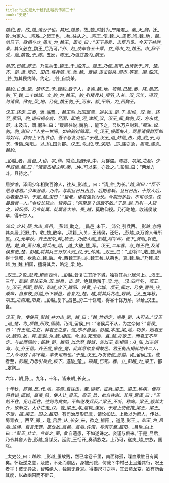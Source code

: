 ```yaml
---
title:"史记卷九十魏豹彭越列传第三十"
book:"史记"
---
```

_魏豹_者，故_魏_诸公子也。其兄_魏咎_，故_魏_时封为_宁陵君_。_秦_灭_魏_，迁_咎_为家人。_陈胜_之起王也，_咎_往从之。_陈王_使_魏_人_周巿_徇_魏_地，_魏_地已下，欲相与立_周巿_为_魏王_。_周巿_曰：“天下昏乱，忠臣乃见。今天下共畔_秦_，其义必立_魏王_后乃可。”_齐_、_赵_使车各五十乘，立_周巿_为_魏王_。_巿_辞不受，迎_魏咎_于_陈_。五反，_陈王_乃遣立咎为_魏王_。

_章邯_已破_陈王_，乃进兵击_魏王_于_临济_。_魏王_乃使_周巿_出请救于_齐_、_楚_。_齐_、_楚_遣_项它_、_田巴_将兵随_巿_救_魏_。_章邯_遂击破杀_周巿_等军，围_临济_。_咎_为其民约降。约定，_咎_自烧杀。

_魏豹_亡走_楚_。_楚怀王_予_魏豹_数千人，复徇_魏_地。_项羽_已破_秦_，降_章邯_。_豹_下_魏_二十馀城。立_豹_为_魏王_。_豹_引精兵从_项羽_入关。_汉_元年，_项羽_封诸侯，欲有_梁_地，乃徙_魏王豹_于_河东_，都_平阳_，为_西魏王_。

_汉王_还定_三秦_，渡_临晋_，_魏王豹_以国属焉，遂从击_楚_于_彭城_。_汉_败，还至_荥阳_，_豹_请归视亲病，至国，即绝_河_津叛_汉_。_汉王_闻_魏豹_反，方东忧_楚_，未及击，谓_郦生_曰：“缓颊往说_魏豹_，能下之，吾以万户封若。”_郦生_说_豹_。_豹_谢曰：“人生一世间，如白驹过隙耳。今_汉王_慢而侮人，骂詈诸侯群臣如骂奴耳，非有上下礼节也，吾不忍复见也。”于是_汉王_遣_韩信_击，虏_豹_于_河东_，传诣_荥阳_，以_豹_国为郡。_汉王_令_豹_守_荥阳_。_楚_围之急，_周苛_遂杀_魏豹_。

_彭越_者，_昌邑_人也，字_仲_。常渔_钜野泽_中，为群盗。_陈胜_、_项梁_之起，少年或谓_越_曰：“诸豪杰相立畔_秦_，_仲_可以来，亦效之。”_彭越_曰：“两龙方斗，且待之。”

居岁馀，泽间少年相聚百馀人，往从_彭越_，曰：“请_仲_为长。”_越_谢曰：“臣不愿与诸君。”少年强请，乃许。与期旦日日出会，后期者斩。旦日日出，十馀人后，后者至日中，于是_越_谢曰：“臣老，诸君强以为长。今期而多后，不可尽诛，诛最后者一人。”令校长斩之。皆笑曰：“何至是？请后不敢。”于是_越_乃引一人斩之，设坛祭，乃令徒属。徒属皆大惊，畏_越_，莫敢仰视。乃行略地，收诸侯散卒，得千馀人。

_沛公_之从_砀_北击_昌邑_，_彭越_助之。_昌邑_未下，_沛公_引兵西。_彭越_亦将其众居_钜野_中，收_魏_散卒。_项籍_入关，王诸侯，还归，_彭越_众万馀人毋所属。_汉_元年秋，_齐王田荣_畔_项王_，乃使人赐_彭越_将军印，使下_济阴_以击_楚_。_楚_命_萧公角_将兵击_越_，_越_大破_楚_军。_汉王_二年春，与_魏王豹_及诸侯东击_楚_，_彭越_将其兵三万馀人归_汉_于_外黄_。_汉王_曰：“_彭将军_收_魏_地得十馀城，欲急立_魏_后。今_西魏王豹_亦_魏王咎_从弟也，真_魏_后。”乃拜_彭越_为_魏_相国，擅将其兵，略定_梁_地。

_汉王_之败_彭城_解而西也，_彭越_皆复亡其所下城，独将其兵北居河上。_汉王_三年，_彭越_常往来为_汉_游兵，击_楚_，绝其后粮于_梁_地。_汉_四年冬，_项王_与_汉王_相距_荥阳_，_彭越_攻下_睢阳_、_外黄_十七城。_项王_闻之，乃使_曹咎_守_成皋_，自东收_彭越_所下城邑，皆复为_楚_。_越_将其兵北走_穀城_。_汉_五年秋，_项王_之南走_阳夏_，_彭越_复下_昌邑_旁二十馀城，得谷十馀万斛，以给_汉王_食。

_汉王_败，使使召_彭越_并力击_楚_。_越_曰：“_魏_地初定，尚畏_楚_，未可去。”_汉王_追_楚_，为_项籍_所败_固陵_。乃谓_留侯_曰：“诸侯兵不从，为之奈何？”_留侯_曰：“_齐王信_之立，非君王之意，_信_亦不自坚。_彭越_本定_梁_地，功多，始君王以_魏豹_故，拜_彭越_为_魏_相国。今_豹_死毋后，且_越_亦欲王，而君王不早定。与此两国约：即胜_楚_，_睢阳_以北至_穀城_，皆以王_彭相国_；从_陈_以东傅海，与_齐王信_。_齐王信_家在_楚_，此其意欲复得故邑。君王能出捐此地许二人，二人今可致；即不能，事未可知也。”于是_汉王_乃发使使_彭越_，如_留侯_策。使者至，_彭越_乃悉引兵会_垓下_，遂破_楚_。_项籍_已死。春，立_彭越_为_梁王_，都_定陶_。

六年，朝_陈_。九年，十年，皆来朝_长安_。

十年秋，_陈豨_反_代_地，_高帝_自往击，至_邯郸_，征兵_梁王_。_梁王_称病，使将将兵诣_邯郸_。_高帝_怒，使人让_梁王_。_梁王_恐，欲自往谢。其将_扈辄_曰：“王始不往，见让而往，往则为禽矣。不如遂发兵反。”_梁王_不听，称病。_梁王_怒其太仆，欲斩之。太仆亡走_汉_，告_梁王_与_扈辄_谋反。于是上使使掩_梁王_，_梁王_不觉，捕_梁王_，囚之_雒阳_。有司治反形已具，请论如法。上赦以为庶人，传处_蜀青衣_。西至_郑_，逢_吕后_从_长安_来，欲之_雒阳_，道见_彭王_。_彭王_为_吕后_泣涕，自言无罪，愿处故_昌邑_。_吕后_许诺，与俱东至_雒阳_。_吕后_白上曰：“_彭王_壮士，今徙之_蜀_，此自遗患，不如遂诛之。妾谨与俱来。”于是_吕后_乃令其舍人告_彭越_复谋反。廷尉_王恬开_奏请族之。上乃可，遂夷_越_宗族，国除。

_太史公_曰：_魏豹_、_彭越_虽故贱，然已席卷千里，南面称孤，喋血乘胜日有闻矣。怀叛逆之意，及败，不死而虏囚，身被刑戮，何哉？中材已上且羞其行，况王者乎！彼无异故，智略绝人，独患无身耳。得摄尺寸之柄，其云蒸龙变，欲有所会其度，以故幽囚而不辞云。
